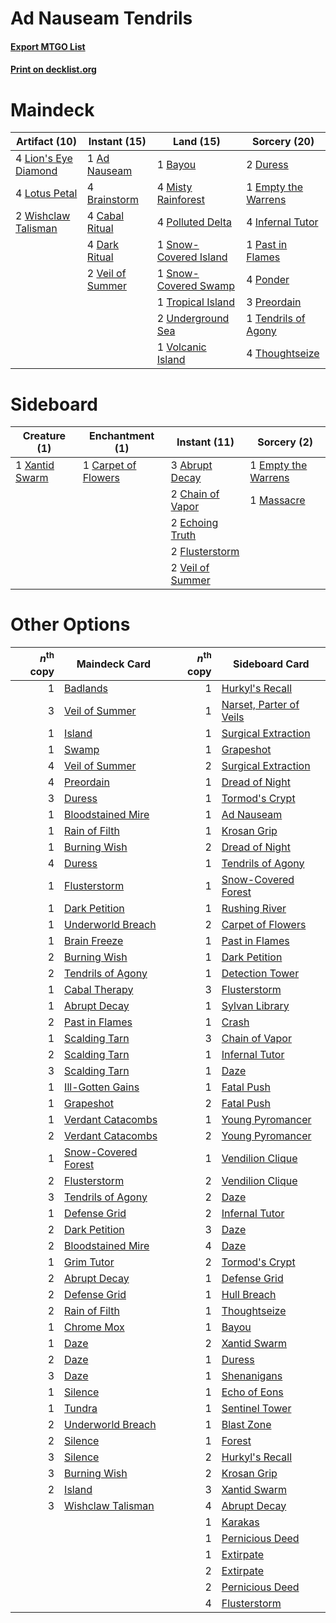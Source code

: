 # Ad Nauseam Tendrils

#### [Export MTGO List](../collection/Ad%20Nauseam%20Tendrils/Ad%20Nauseam%20Tendrils.txt)
#### [Print on decklist.org](http://decklist.org/?deckmain=1%09Ad%20Nauseam%0A1%09Bayou%0A4%09Brainstorm%0A4%09Cabal%20Ritual%0A4%09Dark%20Ritual%0A2%09Duress%0A1%09Empty%20the%20Warrens%0A4%09Infernal%20Tutor%0A4%09Lion's%20Eye%20Diamond%0A4%09Lotus%20Petal%0A4%09Misty%20Rainforest%0A1%09Past%20in%20Flames%0A4%09Polluted%20Delta%0A4%09Ponder%0A3%09Preordain%0A1%09Snow-Covered%20Island%0A1%09Snow-Covered%20Swamp%0A1%09Tendrils%20of%20Agony%0A4%09Thoughtseize%0A1%09Tropical%20Island%0A2%09Underground%20Sea%0A2%09Veil%20of%20Summer%0A1%09Volcanic%20Island%0A2%09Wishclaw%20Talisman&deckside=3%09Abrupt%20Decay%0A1%09Carpet%20of%20Flowers%0A2%09Chain%20of%20Vapor%0A2%09Echoing%20Truth%0A1%09Empty%20the%20Warrens%0A2%09Flusterstorm%0A1%09Massacre%0A2%09Veil%20of%20Summer%0A1%09Xantid%20Swarm)
# Maindeck

|                                        Artifact (10)                                         |                                       Instant (15)                                        |                                           Land (15)                                            |                                         Sorcery (20)                                         |
|----------------------------------------------------------------------------------------------|-------------------------------------------------------------------------------------------|------------------------------------------------------------------------------------------------|----------------------------------------------------------------------------------------------|
|4 [Lion's Eye Diamond](http://gatherer.wizards.com/Pages/Card/Details.aspx?multiverseid=3255) |1 [Ad Nauseam](http://gatherer.wizards.com/Pages/Card/Details.aspx?multiverseid=174915)    |1 [Bayou](http://gatherer.wizards.com/Pages/Card/Details.aspx?multiverseid=879)                 |2 [Duress](http://gatherer.wizards.com/Pages/Card/Details.aspx?multiverseid=14557)            |
|4 [Lotus Petal](http://gatherer.wizards.com/Pages/Card/Details.aspx?multiverseid=420602)      |4 [Brainstorm](http://gatherer.wizards.com/Pages/Card/Details.aspx?multiverseid=3897)      |4 [Misty Rainforest](http://gatherer.wizards.com/Pages/Card/Details.aspx?multiverseid=405102)   |1 [Empty the Warrens](http://gatherer.wizards.com/Pages/Card/Details.aspx?multiverseid=426587)|
|2 [Wishclaw Talisman](http://gatherer.wizards.com/Pages/Card/Details.aspx?multiverseid=473072)|4 [Cabal Ritual](http://gatherer.wizards.com/Pages/Card/Details.aspx?multiverseid=30564)   |4 [Polluted Delta](http://gatherer.wizards.com/Pages/Card/Details.aspx?multiverseid=405104)     |4 [Infernal Tutor](http://gatherer.wizards.com/Pages/Card/Details.aspx?multiverseid=107308)   |
|                                                                                              |4 [Dark Ritual](http://gatherer.wizards.com/Pages/Card/Details.aspx?multiverseid=651)      |1 [Snow-Covered Island](http://gatherer.wizards.com/Pages/Card/Details.aspx?multiverseid=121130)|1 [Past in Flames](http://gatherer.wizards.com/Pages/Card/Details.aspx?multiverseid=420748)   |
|                                                                                              |2 [Veil of Summer](http://gatherer.wizards.com/Pages/Card/Details.aspx?multiverseid=466952)|1 [Snow-Covered Swamp](http://gatherer.wizards.com/Pages/Card/Details.aspx?multiverseid=121256) |4 [Ponder](http://gatherer.wizards.com/Pages/Card/Details.aspx?multiverseid=451051)           |
|                                                                                              |                                                                                           |1 [Tropical Island](http://gatherer.wizards.com/Pages/Card/Details.aspx?multiverseid=884)       |3 [Preordain](http://gatherer.wizards.com/Pages/Card/Details.aspx?multiverseid=405347)        |
|                                                                                              |                                                                                           |2 [Underground Sea](http://gatherer.wizards.com/Pages/Card/Details.aspx?multiverseid=886)       |1 [Tendrils of Agony](http://gatherer.wizards.com/Pages/Card/Details.aspx?multiverseid=45842) |
|                                                                                              |                                                                                           |1 [Volcanic Island](http://gatherer.wizards.com/Pages/Card/Details.aspx?multiverseid=887)       |4 [Thoughtseize](http://gatherer.wizards.com/Pages/Card/Details.aspx?multiverseid=438676)     |


# Sideboard

|                                      Creature (1)                                       |                                      Enchantment (1)                                       |                                       Instant (11)                                        |                                         Sorcery (2)                                          |
|-----------------------------------------------------------------------------------------|--------------------------------------------------------------------------------------------|-------------------------------------------------------------------------------------------|----------------------------------------------------------------------------------------------|
|1 [Xantid Swarm](http://gatherer.wizards.com/Pages/Card/Details.aspx?multiverseid=413735)|1 [Carpet of Flowers](http://gatherer.wizards.com/Pages/Card/Details.aspx?multiverseid=5858)|3 [Abrupt Decay](http://gatherer.wizards.com/Pages/Card/Details.aspx?multiverseid=456061)  |1 [Empty the Warrens](http://gatherer.wizards.com/Pages/Card/Details.aspx?multiverseid=426587)|
|                                                                                         |                                                                                            |2 [Chain of Vapor](http://gatherer.wizards.com/Pages/Card/Details.aspx?multiverseid=420701)|1 [Massacre](http://gatherer.wizards.com/Pages/Card/Details.aspx?multiverseid=21324)          |
|                                                                                         |                                                                                            |2 [Echoing Truth](http://gatherer.wizards.com/Pages/Card/Details.aspx?multiverseid=405212) |                                                                                              |
|                                                                                         |                                                                                            |2 [Flusterstorm](http://gatherer.wizards.com/Pages/Card/Details.aspx?multiverseid=228255)  |                                                                                              |
|                                                                                         |                                                                                            |2 [Veil of Summer](http://gatherer.wizards.com/Pages/Card/Details.aspx?multiverseid=466952)|                                                                                              |


# Other Options

|*n*<sup>th</sup> copy|                                        Maindeck Card                                         |*n*<sup>th</sup> copy|                                          Sideboard Card                                          |
|--------------------:|----------------------------------------------------------------------------------------------|--------------------:|--------------------------------------------------------------------------------------------------|
|                    1|[Badlands](http://gatherer.wizards.com/Pages/Card/Details.aspx?multiverseid=878)              |                    1|[Hurkyl's Recall](http://gatherer.wizards.com/Pages/Card/Details.aspx?multiverseid=135260)        |
|                    3|[Veil of Summer](http://gatherer.wizards.com/Pages/Card/Details.aspx?multiverseid=466952)     |                    1|[Narset, Parter of Veils](http://gatherer.wizards.com/Pages/Card/Details.aspx?multiverseid=460988)|
|                    1|[Island](http://gatherer.wizards.com/Pages/Card/Details.aspx?multiverseid=439857)             |                    1|[Surgical Extraction](http://gatherer.wizards.com/Pages/Card/Details.aspx?multiverseid=397706)    |
|                    1|[Swamp](http://gatherer.wizards.com/Pages/Card/Details.aspx?multiverseid=439858)              |                    1|[Grapeshot](http://gatherer.wizards.com/Pages/Card/Details.aspx?multiverseid=426588)              |
|                    4|[Veil of Summer](http://gatherer.wizards.com/Pages/Card/Details.aspx?multiverseid=466952)     |                    2|[Surgical Extraction](http://gatherer.wizards.com/Pages/Card/Details.aspx?multiverseid=397706)    |
|                    4|[Preordain](http://gatherer.wizards.com/Pages/Card/Details.aspx?multiverseid=405347)          |                    1|[Dread of Night](http://gatherer.wizards.com/Pages/Card/Details.aspx?multiverseid=14580)          |
|                    3|[Duress](http://gatherer.wizards.com/Pages/Card/Details.aspx?multiverseid=14557)              |                    1|[Tormod's Crypt](http://gatherer.wizards.com/Pages/Card/Details.aspx?multiverseid=389723)         |
|                    1|[Bloodstained Mire](http://gatherer.wizards.com/Pages/Card/Details.aspx?multiverseid=405094)  |                    1|[Ad Nauseam](http://gatherer.wizards.com/Pages/Card/Details.aspx?multiverseid=174915)             |
|                    1|[Rain of Filth](http://gatherer.wizards.com/Pages/Card/Details.aspx?multiverseid=5831)        |                    1|[Krosan Grip](http://gatherer.wizards.com/Pages/Card/Details.aspx?multiverseid=376394)            |
|                    1|[Burning Wish](http://gatherer.wizards.com/Pages/Card/Details.aspx?multiverseid=416909)       |                    2|[Dread of Night](http://gatherer.wizards.com/Pages/Card/Details.aspx?multiverseid=14580)          |
|                    4|[Duress](http://gatherer.wizards.com/Pages/Card/Details.aspx?multiverseid=14557)              |                    1|[Tendrils of Agony](http://gatherer.wizards.com/Pages/Card/Details.aspx?multiverseid=45842)       |
|                    1|[Flusterstorm](http://gatherer.wizards.com/Pages/Card/Details.aspx?multiverseid=228255)       |                    1|[Snow-Covered Forest](http://gatherer.wizards.com/Pages/Card/Details.aspx?multiverseid=121192)    |
|                    1|[Dark Petition](http://gatherer.wizards.com/Pages/Card/Details.aspx?multiverseid=398525)      |                    1|[Rushing River](http://gatherer.wizards.com/Pages/Card/Details.aspx?multiverseid=25942)           |
|                    1|[Underworld Breach](http://gatherer.wizards.com/Pages/Card/Details.aspx?multiverseid=476412)  |                    2|[Carpet of Flowers](http://gatherer.wizards.com/Pages/Card/Details.aspx?multiverseid=5858)        |
|                    1|[Brain Freeze](http://gatherer.wizards.com/Pages/Card/Details.aspx?multiverseid=47599)        |                    1|[Past in Flames](http://gatherer.wizards.com/Pages/Card/Details.aspx?multiverseid=420748)         |
|                    2|[Burning Wish](http://gatherer.wizards.com/Pages/Card/Details.aspx?multiverseid=416909)       |                    1|[Dark Petition](http://gatherer.wizards.com/Pages/Card/Details.aspx?multiverseid=398525)          |
|                    2|[Tendrils of Agony](http://gatherer.wizards.com/Pages/Card/Details.aspx?multiverseid=45842)   |                    1|[Detection Tower](http://gatherer.wizards.com/Pages/Card/Details.aspx?multiverseid=447386)        |
|                    1|[Cabal Therapy](http://gatherer.wizards.com/Pages/Card/Details.aspx?multiverseid=413625)      |                    3|[Flusterstorm](http://gatherer.wizards.com/Pages/Card/Details.aspx?multiverseid=228255)           |
|                    1|[Abrupt Decay](http://gatherer.wizards.com/Pages/Card/Details.aspx?multiverseid=456061)       |                    1|[Sylvan Library](http://gatherer.wizards.com/Pages/Card/Details.aspx?multiverseid=2240)           |
|                    2|[Past in Flames](http://gatherer.wizards.com/Pages/Card/Details.aspx?multiverseid=420748)     |                    1|[Crash](http://gatherer.wizards.com/Pages/Card/Details.aspx?multiverseid=19616)                   |
|                    1|[Scalding Tarn](http://gatherer.wizards.com/Pages/Card/Details.aspx?multiverseid=405107)      |                    3|[Chain of Vapor](http://gatherer.wizards.com/Pages/Card/Details.aspx?multiverseid=420701)         |
|                    2|[Scalding Tarn](http://gatherer.wizards.com/Pages/Card/Details.aspx?multiverseid=405107)      |                    1|[Infernal Tutor](http://gatherer.wizards.com/Pages/Card/Details.aspx?multiverseid=107308)         |
|                    3|[Scalding Tarn](http://gatherer.wizards.com/Pages/Card/Details.aspx?multiverseid=405107)      |                    1|[Daze](http://gatherer.wizards.com/Pages/Card/Details.aspx?multiverseid=189255)                   |
|                    1|[Ill-Gotten Gains](http://gatherer.wizards.com/Pages/Card/Details.aspx?multiverseid=382288)   |                    1|[Fatal Push](http://gatherer.wizards.com/Pages/Card/Details.aspx?multiverseid=423724)             |
|                    1|[Grapeshot](http://gatherer.wizards.com/Pages/Card/Details.aspx?multiverseid=426588)          |                    2|[Fatal Push](http://gatherer.wizards.com/Pages/Card/Details.aspx?multiverseid=423724)             |
|                    1|[Verdant Catacombs](http://gatherer.wizards.com/Pages/Card/Details.aspx?multiverseid=405113)  |                    1|[Young Pyromancer](http://gatherer.wizards.com/Pages/Card/Details.aspx?multiverseid=426592)       |
|                    2|[Verdant Catacombs](http://gatherer.wizards.com/Pages/Card/Details.aspx?multiverseid=405113)  |                    2|[Young Pyromancer](http://gatherer.wizards.com/Pages/Card/Details.aspx?multiverseid=426592)       |
|                    1|[Snow-Covered Forest](http://gatherer.wizards.com/Pages/Card/Details.aspx?multiverseid=121192)|                    1|[Vendilion Clique](http://gatherer.wizards.com/Pages/Card/Details.aspx?multiverseid=442065)       |
|                    2|[Flusterstorm](http://gatherer.wizards.com/Pages/Card/Details.aspx?multiverseid=228255)       |                    2|[Vendilion Clique](http://gatherer.wizards.com/Pages/Card/Details.aspx?multiverseid=442065)       |
|                    3|[Tendrils of Agony](http://gatherer.wizards.com/Pages/Card/Details.aspx?multiverseid=45842)   |                    2|[Daze](http://gatherer.wizards.com/Pages/Card/Details.aspx?multiverseid=189255)                   |
|                    1|[Defense Grid](http://gatherer.wizards.com/Pages/Card/Details.aspx?multiverseid=45481)        |                    2|[Infernal Tutor](http://gatherer.wizards.com/Pages/Card/Details.aspx?multiverseid=107308)         |
|                    2|[Dark Petition](http://gatherer.wizards.com/Pages/Card/Details.aspx?multiverseid=398525)      |                    3|[Daze](http://gatherer.wizards.com/Pages/Card/Details.aspx?multiverseid=189255)                   |
|                    2|[Bloodstained Mire](http://gatherer.wizards.com/Pages/Card/Details.aspx?multiverseid=405094)  |                    4|[Daze](http://gatherer.wizards.com/Pages/Card/Details.aspx?multiverseid=189255)                   |
|                    1|[Grim Tutor](http://gatherer.wizards.com/Pages/Card/Details.aspx?multiverseid=201409)         |                    2|[Tormod's Crypt](http://gatherer.wizards.com/Pages/Card/Details.aspx?multiverseid=389723)         |
|                    2|[Abrupt Decay](http://gatherer.wizards.com/Pages/Card/Details.aspx?multiverseid=456061)       |                    1|[Defense Grid](http://gatherer.wizards.com/Pages/Card/Details.aspx?multiverseid=45481)            |
|                    2|[Defense Grid](http://gatherer.wizards.com/Pages/Card/Details.aspx?multiverseid=45481)        |                    1|[Hull Breach](http://gatherer.wizards.com/Pages/Card/Details.aspx?multiverseid=376367)            |
|                    2|[Rain of Filth](http://gatherer.wizards.com/Pages/Card/Details.aspx?multiverseid=5831)        |                    1|[Thoughtseize](http://gatherer.wizards.com/Pages/Card/Details.aspx?multiverseid=438676)           |
|                    1|[Chrome Mox](http://gatherer.wizards.com/Pages/Card/Details.aspx?multiverseid=413761)         |                    1|[Bayou](http://gatherer.wizards.com/Pages/Card/Details.aspx?multiverseid=879)                     |
|                    1|[Daze](http://gatherer.wizards.com/Pages/Card/Details.aspx?multiverseid=189255)               |                    2|[Xantid Swarm](http://gatherer.wizards.com/Pages/Card/Details.aspx?multiverseid=413735)           |
|                    2|[Daze](http://gatherer.wizards.com/Pages/Card/Details.aspx?multiverseid=189255)               |                    1|[Duress](http://gatherer.wizards.com/Pages/Card/Details.aspx?multiverseid=14557)                  |
|                    3|[Daze](http://gatherer.wizards.com/Pages/Card/Details.aspx?multiverseid=189255)               |                    1|[Shenanigans](http://gatherer.wizards.com/Pages/Card/Details.aspx?multiverseid=464095)            |
|                    1|[Silence](http://gatherer.wizards.com/Pages/Card/Details.aspx?multiverseid=191083)            |                    1|[Echo of Eons](http://gatherer.wizards.com/Pages/Card/Details.aspx?multiverseid=463995)           |
|                    1|[Tundra](http://gatherer.wizards.com/Pages/Card/Details.aspx?multiverseid=885)                |                    1|[Sentinel Tower](http://gatherer.wizards.com/Pages/Card/Details.aspx?multiverseid=446047)         |
|                    2|[Underworld Breach](http://gatherer.wizards.com/Pages/Card/Details.aspx?multiverseid=476412)  |                    1|[Blast Zone](http://gatherer.wizards.com/Pages/Card/Details.aspx?multiverseid=461171)             |
|                    2|[Silence](http://gatherer.wizards.com/Pages/Card/Details.aspx?multiverseid=191083)            |                    1|[Forest](http://gatherer.wizards.com/Pages/Card/Details.aspx?multiverseid=439860)                 |
|                    3|[Silence](http://gatherer.wizards.com/Pages/Card/Details.aspx?multiverseid=191083)            |                    2|[Hurkyl's Recall](http://gatherer.wizards.com/Pages/Card/Details.aspx?multiverseid=135260)        |
|                    3|[Burning Wish](http://gatherer.wizards.com/Pages/Card/Details.aspx?multiverseid=416909)       |                    2|[Krosan Grip](http://gatherer.wizards.com/Pages/Card/Details.aspx?multiverseid=376394)            |
|                    2|[Island](http://gatherer.wizards.com/Pages/Card/Details.aspx?multiverseid=439857)             |                    3|[Xantid Swarm](http://gatherer.wizards.com/Pages/Card/Details.aspx?multiverseid=413735)           |
|                    3|[Wishclaw Talisman](http://gatherer.wizards.com/Pages/Card/Details.aspx?multiverseid=473072)  |                    4|[Abrupt Decay](http://gatherer.wizards.com/Pages/Card/Details.aspx?multiverseid=456061)           |
|                     |                                                                                              |                    1|[Karakas](http://gatherer.wizards.com/Pages/Card/Details.aspx?multiverseid=413782)                |
|                     |                                                                                              |                    1|[Pernicious Deed](http://gatherer.wizards.com/Pages/Card/Details.aspx?multiverseid=442201)        |
|                     |                                                                                              |                    1|[Extirpate](http://gatherer.wizards.com/Pages/Card/Details.aspx?multiverseid=370384)              |
|                     |                                                                                              |                    2|[Extirpate](http://gatherer.wizards.com/Pages/Card/Details.aspx?multiverseid=370384)              |
|                     |                                                                                              |                    2|[Pernicious Deed](http://gatherer.wizards.com/Pages/Card/Details.aspx?multiverseid=442201)        |
|                     |                                                                                              |                    4|[Flusterstorm](http://gatherer.wizards.com/Pages/Card/Details.aspx?multiverseid=228255)           |


